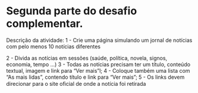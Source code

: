 ﻿# Segunda parte do desafio complementar.

Descrição da atividade:
1 - Crie uma página simulando um jornal de notícias com pelo menos 10 notícias
diferentes

2 - Divida as notícias em sessões (saúde, política, novela, signos, economia, tempo ...)
3 - Todas as notícias precisam ter um título, conteúdo textual, imagem e link para “Ver mais”l;
4 - Coloque também uma lista com “As mais lidas”, contendo título e link para “Ver mais”;
5 - Os links devem direcionar para o site oﬁcial de onde a notícia foi retirada


